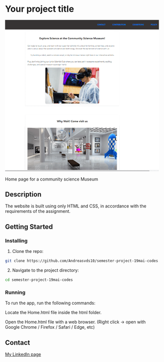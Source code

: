 # Your project title

![image](https://raw.githubusercontent.com/Andreasvds10/semester-project-19mai-codes/refs/heads/main/overviewmuseum.PNG)

Home page for a community science Museum

## Description

The website is built using only HTML and CSS, in accordance with the requirements of the assignment.


## Getting Started

### Installing

1. Clone the repo:

```bash
git clone https://github.com/Andreasvds10/semester-project-19mai-codes.git
```

2. Navigate to the project directory:

```bash
cd semester-project-19mai-codes
```

### Running

To run the app, run the following commands:

Locate the Home.html file inside the html folder.

Open the Home.html file with a web browser. (Right click -> open with Google Chrome / Firefox / Safari / Edge, etc)

## Contact

[My LinkedIn page](https://www.linkedin.com/in/andreas-van-der-spa-618216341/)
